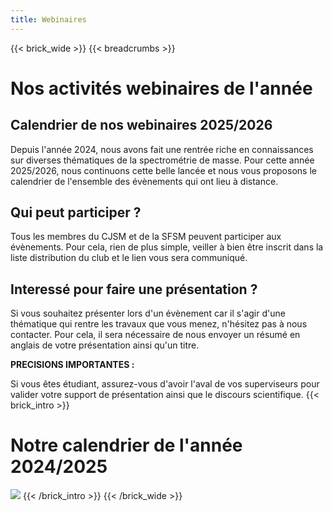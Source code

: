 ```yaml
---
title: Webinaires
---
```


{{< brick_wide >}}
{{< breadcrumbs >}}


# Nos activités webinaires de l'année 

## Calendrier de nos webinaires 2025/2026
 
Depuis l'année 2024, nous avons fait une rentrée riche en connaissances sur diverses thématiques de la spectrométrie de masse. Pour cette année 2025/2026, nous continuons cette belle lancée et nous vous proposons le calendrier de l'ensemble des évènements qui ont lieu à distance. 

## Qui peut participer ? 

Tous les membres du CJSM et de la SFSM peuvent participer aux évènements. Pour cela, rien de plus simple, veiller à bien être inscrit dans la liste distribution du club et le lien vous sera communiqué. 

## Interessé pour faire une présentation ? 

Si vous souhaitez présenter lors d'un évènement car il s'agir d'une thématique qui rentre les travaux que vous menez, n'hésitez pas à nous contacter. Pour cela, il sera nécessaire de nous envoyer un résumé en anglais de votre présentation ainsi qu'un titre. 

**PRECISIONS IMPORTANTES :**

Si vous êtes étudiant, assurez-vous d'avoir l'aval de vos superviseurs pour valider votre support de présentation ainsi que le discours scientifique. 
{{< brick_intro >}}
# Notre calendrier de l'année 2024/2025

![](/uploads/illustrations/Planning_Webinaire.png)
{{< /brick_intro >}}
{{< /brick_wide >}}
